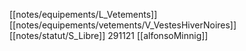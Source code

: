 [[notes/equipements/L_Vetements]] [[notes/equipements/vetements/V_VestesHiverNoires]] [[notes/statut/S_Libre]]
291121 [[alfonsoMinnig]]